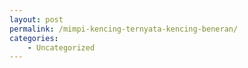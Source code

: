 ```yaml
---
layout: post
permalink: /mimpi-kencing-ternyata-kencing-beneran/
categories:
    - Uncategorized
---
```


